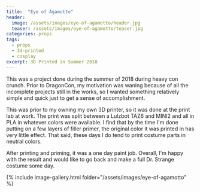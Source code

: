 ```yaml
---
title:  "Eye of Agamotto"
header:
  image: /assets/images/eye-of-agamotto/header.jpg
  teaser: /assets/images/eye-of-agamotto/teaser.jpg
categories: props
tags:
  - props
  - 3d-printed
  - cosplay
excerpt: 3D Printed in Summer 2018
---
```


This was a project done during the summer of 2018 during heavy con crunch.
Prior to DragonCon, my motivation was waning because of all the incomplete
projects still in the works, so I wanted something relatively simple and quick
just to get a sense of accomplishment.

This was prior to my owning my own 3D printer, so it was done at the print lab
at work. The print was split between a Lulzbot TAZ6 and MINI2 and all in PLA in
whatever colors were available. I find that by the time I'm done putting on a
few layers of filler primer, the original color it was printed in has very
little effect. That said, these days I do tend to print costume parts in neutral
colors.

After printing and priming, it was a one day paint job. Overall, I'm happy with the result
and would like to go back and make a full Dr. Strange costume some day.

{% include image-gallery.html folder="/assets/images/eye-of-agamotto" %}
